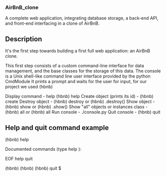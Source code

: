 ### AirBnB_clone
A complete web application, integrating database storage, a back-end API, and front-end interfacing in a clone of AirBnB.
## Description

It's the first step towards building a first full web application: an AirBnB clone. 

This first step consists of a custom command-line interface for data management, and the base classes for the storage of this data.
The console is a Unix shell-like command line user interface provided by the python CmdModule It prints a prompt and waits for the user for input, for our project we used (hbnb)


Display command - help	(hbnb) help <command>
Create object (prints its id)	- (hbnb) create <class>
Destroy object - (hbnb) destroy <class> <id> or (hbnb) <class>.destroy(<id>)
Show object	- (hbnb) show <class> <id> or (hbnb) <class>.show(<id>)
Show "all" objects or instances class	- (hbnb) all or (hbnb) all <class>
Run console -	./console.py
Quit console - (hbnb) quit

  
## Help and quit command example

(hbnb) help

Documented commands (type help <topic>):
  
EOF  help  quit

(hbnb) 
(hbnb) 
(hbnb) quit
$
